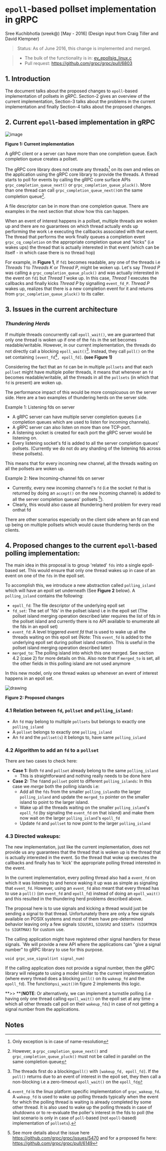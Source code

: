 # `epoll`-based pollset implementation in gRPC

Sree Kuchibhotla (sreek@) [May - 2016]
(Design input from Craig Tiller and David Klempner)

> Status: As of June 2016, this change is implemented and merged.

> - The bulk of the functionality is in: [ev_epollsig_linux.c](https://github.com/grpc/grpc/blob/master/src/core/lib/iomgr/ev_epollsig_linux.c)
> - Pull request: https://github.com/grpc/grpc/pull/6803

## 1. Introduction

The document talks about the proposed changes to `epoll`-based implementation of pollsets in gRPC. Section-2 gives an overview of the current implementation, Section-3 talks about the problems in the current implementation and finally Section-4 talks about the proposed changes.

## 2. Current `epoll`-based implementation in gRPC

![image](images/old_epoll_impl.png)

**Figure 1: Current implementation**

A gRPC client or a server can have more than one completion queue. Each completion queue creates a pollset.

The gRPC core library does not create any threads[^1] on its own and relies on the application using the gRPC core library to provide the threads. A thread starts to poll for events by calling the gRPC core surface APIs `grpc_completion_queue_next()` or `grpc_completion_queue_pluck()`. More than one thread can call `grpc_completion_queue_next()`on the same completion queue[^2].

A file descriptor can be in more than one completion queue. There are examples in the next section that show how this can happen.

When an event of interest happens in a pollset, multiple threads are woken up and there are no guarantees on which thread actually ends up performing the work i.e executing the callbacks associated with that event. The thread that performs the work finally queues a completion event `grpc_cq_completion` on the appropriate completion queue and "kicks" (i.e wakes ups) the thread that is actually interested in that event (which can be itself - in which case there is no thread hop)

For example, in **Figure 1**, if `fd1` becomes readable, any one of the threads i.e _Threads 1_ to _Threads K_ or _Thread P_, might be woken up. Let's say _Thread P_ was calling a `grpc_completion_queue_pluck()` and was actually interested in the event on `fd1` but _Thread 1_ woke up. In this case, _Thread 1_ executes the callbacks and finally kicks _Thread P_ by signalling `event_fd_P`. _Thread P_ wakes up, realizes that there is a new completion event for it and returns from `grpc_completion_queue_pluck()` to its caller.

## 3. Issues in the current architecture

### _Thundering Herds_

If multiple threads concurrently call `epoll_wait()`, we are guaranteed that only one thread is woken up if one of the `fds` in the set becomes readable/writable. However, in our current implementation, the threads do not directly call a blocking `epoll_wait()`[^3]. Instead, they call `poll()` on the set containing `[event_fd`[^4]`, epoll_fd]`. **(see Figure 1)**

Considering the fact that an `fd` can be in multiple `pollsets` and that each `pollset` might have multiple poller threads, it means that whenever an `fd` becomes readable/writable, all the threads in all the `pollsets` (in which that `fd` is present) are woken up.

The performance impact of this would be more conspicuous on the server side. Here are a two examples of thundering herds on the server side.

Example 1: Listening fds on server

- A gRPC server can have multiple server completion queues (i.e completion queues which are used to listen for incoming channels).
- A gRPC server can also listen on more than one TCP-port.
- A listening socket is created for each port the gRPC server would be listening on.
- Every listening socket's fd is added to all the server completion queues' pollsets. (Currently we do not do any sharding of the listening fds across these pollsets).

This means that for every incoming new channel, all the threads waiting on all the pollsets are woken up.

Example 2: New Incoming-channel fds on server

- Currently, every new incoming channel's `fd` (i.e the socket `fd` that is returned by doing an `accept()` on the new incoming channel) is added to all the server completion queues' pollsets [^5]).
- Clearly, this would also cause all thundering herd problem for every read onthat fd

There are other scenarios especially on the client side where an fd can end up being on multiple pollsets which would cause thundering herds on the clients.

## 4. Proposed changes to the current `epoll`-based polling implementation:

The main idea in this proposal is to group 'related' `fds` into a single epoll-based set. This would ensure that only one thread wakes up in case of an event on one of the `fds` in the epoll set.

To accomplish this, we introduce a new abstraction called `polling_island` which will have an epoll set underneath (See **Figure 2** below). A `polling_island` contains the following:

- `epoll_fd`: The file descriptor of the underlying epoll set
- `fd_set`: The set of 'fds' in the pollset island i.e in the epoll set (The pollset island merging operation described later requires the list of fds in the pollset island and currently there is no API available to enumerate all the fds in an epoll set)
- `event_fd`: A level triggered _event fd_ that is used to wake up all the threads waiting on this epoll set (Note: This `event_fd` is added to the underlying epoll set during pollset island creation. This is useful in the pollset island merging operation described later)
- `merged_to`: The polling island into which this one merged. See section 4.2 (case 2) for more details on this. Also note that if `merged_to` is set, all the other fields in this polling island are not used anymore

In this new model, only one thread wakes up whenever an event of interest happens in an epoll set.

![drawing](images/new_epoll_impl.png)

**Figure 2: Proposed changes**

### 4.1 Relation between `fd`, `pollset` and `polling_island:`

- An `fd` may belong to multiple `pollsets` but belongs to exactly one `polling_island`
- A `pollset` belongs to exactly one `polling_island`
- An `fd` and the `pollset(s`) it belongs to, have same `polling_island`

### 4.2 Algorithm to add an `fd` to a `pollset`

There are two cases to check here:

- **Case 1:** Both `fd` and `pollset` already belong to the same `polling_island`
  - This is straightforward and nothing really needs to be done here
- **Case 2:** The `fd`and `pollset` point to different `polling_islands`: In this case we _merge_ both the polling islands i.e:
  - Add all the `fds` from the smaller `polling_island`to the larger `polling_island` and update the `merged_to` pointer on the smaller island to point to the larger island.
  - Wake up all the threads waiting on the smaller `polling_island`'s `epoll_fd` (by signaling the `event_fd` on that island) and make them now wait on the larger `polling_island`'s `epoll_fd`
  - Update `fd` and `pollset` to now point to the larger `polling_island`

### 4.3 Directed wakeups:

The new implementation, just like the current implementation, does not provide us any guarantees that the thread that is woken up is the thread that is actually interested in the event. So the thread that woke up executes the callbacks and finally has to 'kick' the appropriate polling thread interested in the event.

In the current implementation, every polling thread also had a `event_fd` on which it was listening to and hence waking it up was as simple as signaling that `event_fd`. However, using an `event_fd` also meant that every thread has to use a `poll()` (on `event_fd` and `epoll_fd`) instead of doing an `epoll_wait()` and this resulted in the thundering herd problems described above.

The proposal here is to use signals and kicking a thread would just be sending a signal to that thread. Unfortunately there are only a few signals available on POSIX systems and most of them have pre-determined behavior leaving only a few signals `SIGUSR1`, `SIGUSR2` and `SIGRTx (SIGRTMIN to SIGRTMAX)` for custom use.

The calling application might have registered other signal handlers for these signals. `We will provide a new API where the applications can "give a signal number" to gRPC library to use for this purpose.

```
void grpc_use_signal(int signal_num)
```

If the calling application does not provide a signal number, then the gRPC library will relegate to using a model similar to the current implementation (where every thread does a blocking `poll()` on its `wakeup_fd` and the `epoll_fd`). The function`psi_wait()`in figure 2 implements this logic.

**>> **(**NOTE**: Or alternatively, we can implement a turnstile polling (i.e having only one thread calling `epoll_wait()` on the epoll set at any time - which all other threads call poll on their `wakeup_fds`)
in case of not getting a signal number from the applications.

## Notes

[^1]: Only exception is in case of name-resolution
[^2]: However, a `grpc_completion_queue_next()` and `grpc_completion_queue_pluck()` must not be called in parallel on the same completion queue
[^3]: The threads first do a blocking`poll()` with `[wakeup_fd, epoll_fd]`. If the `poll()` returns due to an event of interest in the epoll set, they then call a non-blocking i.e a zero-timeout `epoll_wait()` on the `epoll_fd`
[^4]: `event_fd` is the linux platform specific implementation of `grpc_wakeup_fd`. A `wakeup_fd` is used to wake up polling threads typically when the event for which the polling thread is waiting is already completed by some other thread. It is also used to wake up the polling threads in case of shutdowns or to re-evaluate the poller's interest in the fds to poll (the last scenario is only in case of `poll`-based (not `epoll`-based) implementation of `pollsets`).
[^5]: See more details about the issue here https://github.com/grpc/grpc/issues/5470 and for a proposed fix here: https://github.com/grpc/grpc/pull/6149
